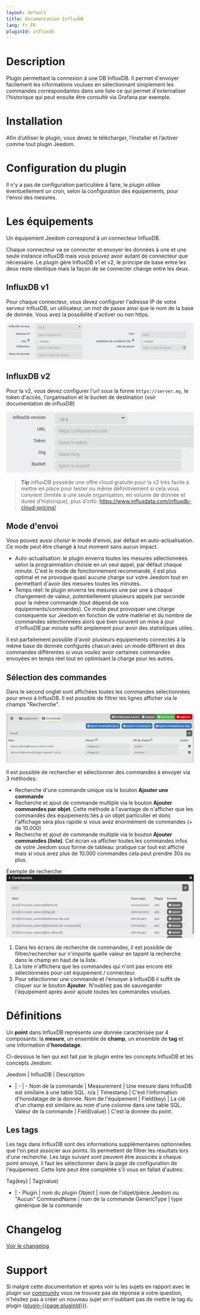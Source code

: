 ```yaml
---
layout: default
title: Documentation InfluxDB
lang: fr_FR
pluginId: influxdb
---
```


# Description

Plugin permettant la connexion à une DB InfluxDB. Il permet d'envoyer facilement les informations voulues en sélectionnant simplement les commandes correspondantes dans une liste ce qui permet d'externaliser l'historique qui peut ensuite être consulté via Grafana par exemple.

# Installation

Afin d’utiliser le plugin, vous devez le télécharger, l’installer et l’activer comme tout plugin Jeedom.

# Configuration du plugin

Il n'y a pas de configuration particulière à faire, le plugin utilise éventuellement un cron, selon la configuration des équipements, pour l'envoi des mesures.

# Les équipements

Un équipement Jeedom correspond à un connecteur InfluxDB.

Chaque connecteur va se connecter et envoyer les données à une et une seule instance influxDB mais vous pouvez avoir autant de connecteur que nécessaire.
Le plugin gère InfluxDB v1 et v2, le principe de base entre les deux reste identique mais la façon de se connecter change entre les deux.

## InfluxDB v1

Pour chaque connecteur, vous devez configurer l'adresse IP de votre serveur InfluxDB, un utilisateur, un mot de passe ainsi que le nom de la base de donnée.
Vous avez la possibilité d'activer ou non https.

![InfluxDB v1](../images/influxV1.png "InfluxDB v1")

## InfluxDB v2

Pour la v2, vous devez configurer l'url sous la forme `https://server.my`, le token d'accès, l'organisation et le bucket de destination (voir documentation de influxDB)

![InfluxDB v2](../images/influxV2.png "InfluxDB v2")

> **Tip**
> influxDB possède une offre cloud gratuite pour la v2 très facile à mettre en place pour tester ou même définitivement si cela vous convient (limitée à une seule organisation, en volume de donnée et durée d'historique), plus d'info: <https://www.influxdata.com/influxdb-cloud-pricing/>

## Mode d'envoi

Vous pouvez aussi choisir le mode d'envoi, par défaut en auto-actualisation. Ce mode peut être changé à tout moment sans aucun impact.

- Auto-actualisation: le plugin enverra toutes les mesures sélectionnées selon la programmation choisie en un seul appel, par défaut chaque minute.
C'est le mode de fonctionnement recommandé, il est plus optimal et ne provoque quasi aucune charge sur votre Jeedom tout en permettant d'avoir des mesures toutes les minutes.
- Temps réel: le plugin enverra les mesures une par une à chaque changement de valeur, potentiellement plusieurs appels par seconde pour la même commande (tout dépend de vos équipements/commandes). Ce mode peut provoquer une charge conséquente sur Jeedom en fonction de votre matériel et du nombre de commandes sélectionnées alors que bien souvent un mise à jour d'InfluxDB par minute suffit amplement pour avoir des statistiques utiles.

Il est parfaitement possible d'avoir plusieurs équipements connectés à la même base de donnée configurés chacun avec un mode différent et des commandes différentes si vous voulez avoir certaines commandes envoyées en temps réel tout en optimisant la charge pour les autres.

## Sélection des commandes

Dans le second onglet sont affichées toutes les commandes sélectionnées pour envoi à InfluxDB. Il est possible de filtrer les lignes afficher via le champs "Recherche".

![Config commandes](../images/commands.png "Config commandes")

Il est possible de rechercher et sélectionner des commandes à envoyer via 3 méthodes:

- Recherche d'une commande unique via le bouton **Ajouter une commande**
- Recherche et ajout de commande multiple via le bouton **Ajouter commandes par objet**. Cette méthode à l'avantage de n'afficher que les commandes des équipements liés à un objet particulier et donc l'affichage sera plus rapide si vous avez énormément de commandes (+ de 10.000)
- Recherche et ajout de commande multiple via le bouton **Ajouter commandes (liste)**. Cet écran va afficher toutes les commandes infos de votre Jeedom sous forme de tableau: pratique car tout est affiché mais si vous avez plus de 10.000 commandes cela peut prendre 30s ou plus.

Exemple de recherche:
![Recherche commandes](../images/search.png "Recherche commandes")

1. Dans les écrans de recherche de commandes, il est possible de filtrer/rechercher sur n'importe quelle valeur en tapant la recherche dans le champ en haut de la liste.
2. La liste n'affichera que les commandes qui n'ont pas encore été sélectionnées pour cet équipement / connecteur.
3. Pour sélectionner une commande et l'envoyer à InfluxDB il suffit de cliquer sur le bouton **Ajouter**. N'oubliez pas de sauvegarder l'équipement après avoir ajouté toutes les commandes voulues.

# Définitions

Un **point** dans InfluxDB représente une donnée caractérisée par 4 composants: la **mesure**, un ensemble de **champ**, un ensemble de **tag** et une information d'**horodatage**.

Ci-dessous le lien qui est fait par le plugin entre les concepts InfluxDB et les concepts Jeedom:

Jeedom | InfluxDB | Description
- | - | -
Nom de la commande | Measurement | Une mesure dans InfluxDB est similaire à une table SQL.
n/a | Timestamp | C'est l'information d'horodatage de la donnée.
Nom de l'équipement | Field(key) | La clé d'un champ est similaire au nom d'une colonne dans une table SQL.
Valeur de la commande | Field(value) | C'est la donnée du point.

## Les tags

Les tags dans InfluxDB sont des informations supplémentaires optionnelles que l'on peut associer aux points.
Ils permettent de filtrer les résultats lors d'une recherche.
Les tags suivant sont peuvent être associés à chaque point envoyé, il faut les sélectionner dans la page de configuration de l'équipement.
Cette liste peut être complétée s'il vous en fallait d'autres:

Tag(key) | Tag(value)
- | -
Plugin | nom du plugin
Object | nom de l'objet/pièce Jeedom ou "Aucun"
CommandName | nom de la commande
GenericType | type générique de la commande

# Changelog

[Voir le changelog](./changelog)

# Support

Si malgré cette documentation et après voir lu les sujets en rapport avec le plugin sur [community]({{site.forum}}/tags/plugin-{{page.pluginId}}) vous ne trouvez pas de réponse à votre question, n'hésitez pas à créer un nouveau sujet en n'oubliant pas de mettre le tag du plugin ([plugin-{{page.pluginId}}]({{site.forum}}/tags/plugin-{{page.pluginId}})).
